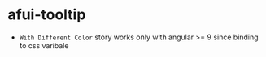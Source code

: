 # afui-tooltip

- `With Different Color` story works only with angular >= 9 since binding to css varibale
